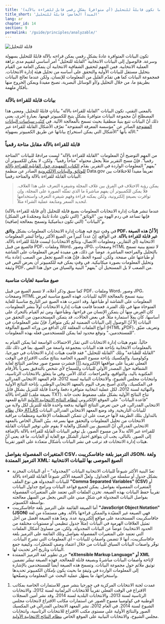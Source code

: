 ```yaml
---
title: 'المبدأ الخامس: تكون البيانات الانتخابية مفتوحةً عندما تكون قابلةً للتحليل (أي متوافرةً بشكلٍ رقمي قابل للقراءة بالآلة).'
title_short: 'المبدأ الخامس: قابلةً للتحليل'
lang: ar
chapter_id: 14
section: 9
permalink: '/guide/principles/analyzable/'
---
```


![قابلة للتحليل](/images/inventory/principles/analyzable.png)

تكون البيانات المتوافرة عادةً بشكلٍ رقمي يمكن قراءته بالآلة قابلةً للتحليل بسهولة وسرعة. فالوصول إلى البيانات الانتخابية "القابلة للتحليل" أمر أساسي لتقييم مدى نزاهة العملية الانتخابية. فمن المهم لتحقيق الشفافية الانتخابية أن يتمكن العامة من القيام بتحليل مستقل للبيانات الأولية والتحقق على أساسه من تحليل هيئة إدارة الانتخابات. فمجموعة البيانات كما هي تقدّم القليل من المعلومات للإنسان، ولكن عندما تعالج البيانات بطريقةٍ ما، من خلال التحليل و/أو الوسائل البصرية، تصبح مفيدةً ويمكن الخروج منها بأفكارٍ ملهمة.

### بيانات قابلة للقراءة بالآلة

بالمعنى التقني، تكون البيانات "القابلة للقراءة بالآلة" بياناتٍ قابلةً للتحليل. ومعنى هذا المصطلح أنّ مجموعة البيانات متوافرةً بشكلٍ يتيح للكمبيوتر فهمها. بعبارةٍ أخرى، يعني ذلك أنّ البيانات تتبع بنيةً منطقيةً بحيث تسمح بالمعالجة الآلية. في [كتيّب سياسات البيانات المفتوحة](http://opendatahandbook.org/en/glossary.html) الصادر عن "مؤسسة المعرفة المفتوحة" تعرّف الأشكال القابلة للقراءة عبر الآلة بأنها "الأشكال التي يمكن استخراج بياناتها عن طريق الكمبيوتر بسهولة."

### قابلة للقراءة بالآلة مقابل متاحة رقمياً

من المهم التوضيح أنّ المعلومات "القابلة للقراءة بالآلة" ليست مرادفةً للبيانات "المتاحة رقمياً". فإنّ مسح التقرير مثلاً يجعل محتواه "متاحاً رقمياً". ولكن، لا يمكن للكمبيوتر أن "يفهم" المعلومات الواردة في التقرير. يقدّم [الكتاب التمهيدي حول القابلية للقراءة بالآلة للوثائق والبيانات الإلكترونية](https://www.data.gov/developers/blog/primer-machine-readability-online-documents-and-data) الصادر عن منظمة Data.gov تعريفاً مفيداً للاختلافات بين البيانات القابلة للقراءة بالآلة والمتاحة رقمياً:

> يمكن رؤية الاختلاف في الفرق بين غلاف المجلة وشيفرة التعرف على هذا الغلاف. فلا يمكن للكمبيوتر أن يفهم مباشرةً ما الذي تمثّله الصورة على المجلة، وإن توافرت بصيغةٍ إلكترونية، ولكن يمكنه قراءة وفهم شيفرة التعرف واستخدامها لتحديد السعر ومتابعة عملية الشراء مثلاً.

عندما تنشر هيئات إدارة الانتخابات المعلومات بصيغ قابلة للتحليل (أي قابلة للقراءة بالآلة) فإنها تساعد في ردم الهوة بين "الوثائق" (التي تكون عادةً ثابتةً ومجمّدةً في الشكل) و"البيانات" (التي تكون ديناميكيةً وتسمح بمعالجة إضافية).

في وقتٍ تتيح فيه هيئات إدارة الانتخابات المعلومات بشكل **وثائق PDF، إلاّ أنّ هذه الصيغة غير قابلة للقراءة بالآلة**. في الواقع، إنّ عدداً كبيراً من الصيغ الأكثر رواجاً لنشر المعلومات الانتخابية (أي التقارير، ومعلومات الاتصال، ونتائج الانتخابات) ليست قابلةً للقراءة بالآلة. فالصيغ من قبيل PDF، وملفات Word، وصور JPG، وصفحات HTML لا تتمتع ببنية تسمح بالتحليل والمراجعة المباشرة. عوضاً عن ذلك، هي مفيدة لعرض المعلومات على الشاشة أو طباعتها على صفحة. ولكن، لسوء الحظ، فإنّ هذه الصيغ تجعل من الصعب إعادة بناء وتحليل المعلومات بصورة ميكانيكية. في وقتٍ يمكن فيه للكمبيوتر أن يعرض النص في وثيقة PDF، من الصعب لا بل المستحيل أن "يفهم" البنية والسياق من حول هذا النص.

### صيغ مناسبة لغايات مناسبة

كما سبق وذكر أعلاه، لا تتسم الصيغ من قبيل PDF، وملفات Word، وصور JPG، وصفحات HTML ببنية تسمح بالمعالجة الآلية للبيانات. فهذه الصيغ مناسبة لعرض المعلومات على الشاشة أو طباعتها. وقد اعتبرت هذه الصيغ عبر التاريخ مناسبةً للغاية المتوخاة منها في تلك الفترة. فعندما قامت هيئات إدارة الانتخابات أولاً بنشر المعلومات، كان الغرض منها أن يتمكن الإنسان من قراءتها، وطباعتها، ومن ثم القيام بالتحرك على أساسها، كأن يملأ استمارة مثلاً. في بعض الحالات، قد يتمكن المستخدمون من التحقق من البيانات إلاّ أنّ الوصول إلى البيانات الضمنية لم يكن متوافراً. فإنّ نشر المعلومات في أنواع الملفات المغلقة كان الدافع من ورائه الصيغ المألوفة (HTML وPDF)، وتعريف ضيّق "للمستخدمين،" وتوقع محدود لما يمكن للمستخدمين فعله بهذه المعلومات.

حالياً، تقوم هيئات إدارة الانتخابات التي تقدّر الاحتمالات الواسعة لما يمكن القيام به بالمعلومات الانتخابية بإتاحة هذه البيانات بمجموعة واسعة من الصيغ، بما في ذلك تلك "القابلة للطباعة" وتلك "القابلة للتحليل." فقد قامت هيئات إدارة الانتخابات في جورجيا، وكولومبيا، والمكسيك بإتاحة مسوح الصورة الخاصة بنتائج مكتب الاقتراع في الوقت الفعلي تقريباً على مواقعها الإلكترونية.[\[1\]](#footnote-1) فنشرت مسوح صور محاضر النتائج لغاية الشفافية حول المصدر الأولي للبيانات وللسماح لأي شخص بالتدقيق بصرياً بالأرقام المكتوبة باليد، والتواقيع، والمراجعات. كذلك الأمر، وفي ما يتعلق بالانتخابات الرئاسية، وانتخابات مجلس الشيوخ، والانتخابات النيابية لسنة 2012، قام المعهد الانتخابي الفدرالي في المكسيك، والذي أصبح يعرف اليوم بالمعهد الانتخابي الوطني، بإتاحة النتائج الأولية والنهائية لسنة 2012، لكل عملية انتخابية متوافرة دفعةً واحدةً قابلة للتنزيل بشكلٍ قابل للقراءة بالآلة (بصيغة ملف TXT). تتاح النتائج الأولية بشكل ملف مضغوط تحت خانة "قاعدة البيانات" على الموقع الإلكتروني [لنظام النتائج الانتخابية الأولية](https://prep2012.ife.org.mx/prep/NACIONAL/PresidenteNacionalVPC.html) التابع للمعهد الانتخابي الفدرالي، في حين تعرض النتائج النهائية بدفعة واحدة قابلة للتنزيل لكل ولاية من خلال [نظام ATLAS](http://siceef.ife.org.mx/pef2012/SICEEF2012.html) للبيانات التاريخية. وقد وضع المعهد الانتخابي الفدرالي البيانات بالتداول بتلك الطريقة لأنها حرصت على أن تتمكن المنظمات الإعلامية ومنظمات مراقبة الانتخابات من تحليل المعلومات والتحقق منها بسرعة. يبيّن المثال الخاص بالمعهد الانتخابي الفدرالي أنّ التنسيق بين الشكل والغاية لا يقوم على توفير البيانات القابلة للقراءة عبر الآلة بدلاً من مسوح الصور، بل توفير البيانات القابلة للقراءة بالآلة بالإضافة إلى الصور. بالتالي، يجب أن يتوافق اختيار الشكل مع الغاية أو الغايات، ما قد يعني أنّ هيئات إدارة الانتخابات قد ترغب في نشر البيانات بأشكال متعدّدة على الفور تقريباً.

### المتغيرات المفصولة بفواصل CSV، الترميز بلغة جافاسكريبت JSON، ولغة الترميز الممتدة XML: الصيغ الموصى بها للبيانات الانتخابية

*   تعدّ البنية الأكثر شيوعاً للبيانات الانتخابية البيانات "المجدولة" – أي البيانات المخزنة بشكل جدول أو سلسلة من الجداول. ولعلّ الصيغة الأكثر شيوعاً القابلة للقراءة بالآلة للبيانات المجدولة هي نوع الملف **"Comma Separated Variables" (CSV)** أو المتغيرات المفصولة بفواصل. يمكن لجميع قواعد البيانات وبرامج جداول البيانات تقريباً حفظ البيانات بهذه الصيغة. تخزن الملفات التي تعتمد على المتغيرات المفصولة بفواصل البيانات المجدولة في شكلٍ مبني على النص يجعل من السهل معالجته بواسطة الكمبيوتر.
*   أما الصيغة القائمة على الترميز بلغة جافاسكريبت **"JavaScript Object Notation" (JSON)** فهي الصيغة غير المقيّدة والممكن قراءتها بالآلة. وهي مستمدّة من لغة جافاسكريبت المستخدمة على مواقع إلكترونية عدة. وتعدّ هذه الصيغة أفضل من أجل تمثيل العلاقات الهرمية في البيانات (مثلاً جدول تنظيمي أو مستويات مختلفة من الحدود الانتخابية) عوضاً عن البيانات المجدولة. ولكن، من مساوئ أشكال الملفات التي تعتمد على المتغيرات المفصولة بفواصل وتلك القائمة على الترميز بلغة جافاسكريبت، أنها لا تتضمن واصفاتٍ للبيانات – أي المعلومات التي تشرح البيانات. توفّر واصفات البيانات السياق للبيانات من خلال اعتماد وصفٍ للمتغيّرات، وكيفية جمع البيانات وتاريخ آخر تحديث لها.
*   جرى تطوير لغة الترميز الممتدة **"eXtensible Markup Language" أو XML** لإتاحة واصفات البيانات مباشرةً وبصيغة قابلة للمعالجة. فهذه الصيغة تيسّر تضمين توثيق ملائم حول مجموعة البيانات. وتسمح هذه الصيغة أيضاً للمستخدمين بالإشارة إلى المعلومات الواردة في وثيقةٍ ما بحيث يكون بإمكان الكمبيوتر تحديدها واستخراجها، ما يسهّل عملية البحث عن المعلومات وتصفّحها.

1.  [](#reference-1)عمدت لجنة الانتخابات المركزية في جورجيا بنشر صور للاستمارات الخاصة بمكاتب الاقتراع في الوقت الفعلي تقريباً للانتخابات البرلمانية لسنة 2012، والانتخابات الرئاسية لسنة 2013، والانتخابات البلدية لسنة 2014. وقد نشر أمين السجلات الوطنية في كولومبيا مسوح الصور عن استمارات مكاتب الاقتراع لانتخابات مجلس الشيوخ لسنة 2014. في العام 2012، نشر المعهد الانتخابي الفدرالي في المكسيك الصور والنتائج الأولية على مستوى مكتب الاقتراع للانتخابات الرئاسية، وانتخابات مجلس الشيوخ، والانتخابات النيابية على الموقع الخاص [بنظام النتائج الانتخابية الأولية](https://prep2012.ife.org.mx/prep/introduccion.html).
